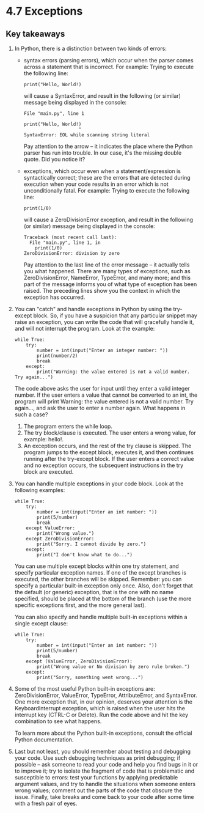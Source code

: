 # 4.7 Exceptions

## Key takeaways

1. In Python, there is a distinction between two kinds of errors:

    - syntax errors (parsing errors), which occur when the parser comes across a statement that is incorrect. For
      example:
      Trying to execute the following line:

      ```
      print("Hello, World!)
      ```

      will cause a SyntaxError, and result in the following (or similar) message being displayed in the console:

      ```
      File "main.py", line 1

      print("Hello, World!)
                          ^
      SyntaxError: EOL while scanning string literal
      ```
      Pay attention to the arrow – it indicates the place where the Python parser has run into trouble. In our case,
      it's the missing double quote. Did you notice it?

    - exceptions, which occur even when a statement/expression is syntactically correct; these are the errors that are
      detected during execution when your code results in an error which is not unconditionally fatal. For example:
      Trying to execute the following line:

      ```
      print(1/0)
      ```
      will cause a ZeroDivisionError exception, and result in the following (or similar) message being displayed in the
      console:

      ```
      Traceback (most recent call last):
        File "main.py", line 1, in 
          print(1/0)
      ZeroDivisionError: division by zero
      ```
      Pay attention to the last line of the error message – it actually tells you what happened. There are many types of
      exceptions, such as ZeroDivisionError, NameError, TypeError, and many more; and this part of the message informs
      you of what type of exception has been raised. The preceding lines show you the context in which the exception has
      occurred.

2. You can "catch" and handle exceptions in Python by using the try-except block. So, if you have a suspicion that any
   particular snippet may raise an exception, you can write the code that will gracefully handle it, and will not
   interrupt the program. Look at the example:

   ```
   while True:
       try:
           number = int(input("Enter an integer number: "))
           print(number/2)
           break
       except:
           print("Warning: the value entered is not a valid number. Try again...")
   ```
   The code above asks the user for input until they enter a valid integer number. If the user enters a value that
   cannot be converted to an int, the program will print Warning: the value entered is not a valid number. Try again...,
   and ask the user to enter a number again. What happens in such a case?

    1. The program enters the while loop.
    2. The try block/clause is executed. The user enters a wrong value, for example: hello!.
    3. An exception occurs, and the rest of the try clause is skipped. The program jumps to the except block, executes
       it, and then continues running after the try-except block.
       If the user enters a correct value and no exception occurs, the subsequent instructions in the try block are
       executed.

3. You can handle multiple exceptions in your code block. Look at the following examples:

   ```
   while True:
       try:
           number = int(input("Enter an int number: "))
           print(5/number)
           break
       except ValueError:
           print("Wrong value.")
       except ZeroDivisionError:
           print("Sorry. I cannot divide by zero.")
       except:
           print("I don't know what to do...")
   ```

   You can use multiple except blocks within one try statement, and specify particular exception names. If one of the
   except branches is executed, the other branches will be skipped. Remember: you can specify a particular built-in
   exception only once. Also, don't forget that the default (or generic) exception, that is the one with no name
   specified, should be placed at the bottom of the branch (use the more specific exceptions first, and the more general
   last).

   You can also specify and handle multiple built-in exceptions within a single except clause:

   ```
   while True:
       try:
           number = int(input("Enter an int number: "))
           print(5/number)
           break
       except (ValueError, ZeroDivisionError):
           print("Wrong value or No division by zero rule broken.")
       except:
           print("Sorry, something went wrong...")
   ```

4. Some of the most useful Python built-in exceptions are: ZeroDivisionError, ValueError, TypeError, AttributeError, and
   SyntaxError. One more exception that, in our opinion, deserves your attention is the KeyboardInterrupt exception,
   which is raised when the user hits the interrupt key (CTRL-C or Delete). Run the code above and hit the key
   combination to see what happens.

   To learn more about the Python built-in exceptions, consult the official Python documentation.

5. Last but not least, you should remember about testing and debugging your code. Use such debugging techniques as print
   debugging; if possible – ask someone to read your code and help you find bugs in it or to improve it; try to
   isolate the fragment of code that is problematic and susceptible to errors: test your functions by applying
   predictable argument values, and try to handle the situations when someone enters wrong values; comment out the parts
   of the code that obscure the issue. Finally, take breaks and come back to your code after some time with a fresh pair
   of eyes.
